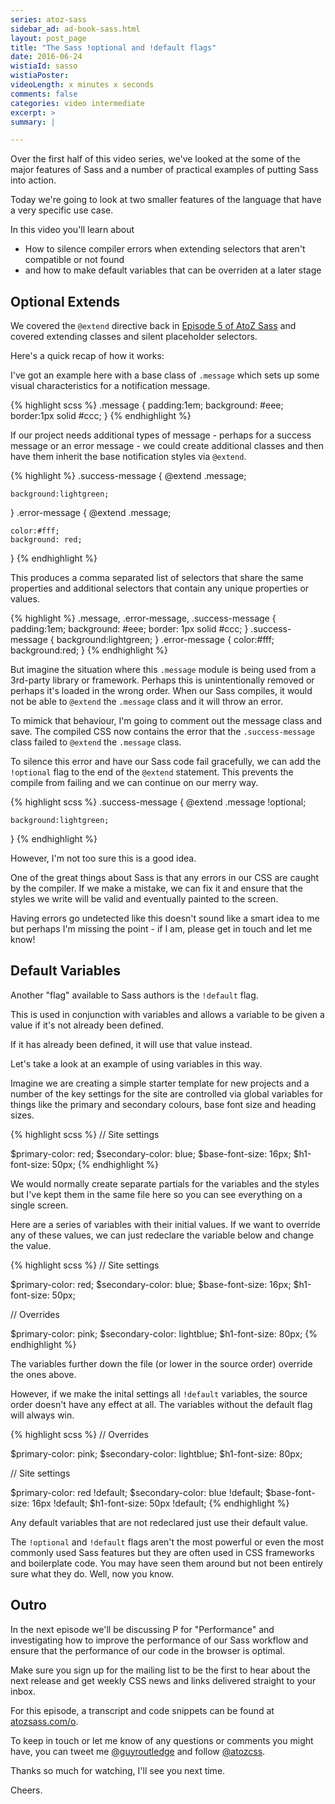 ```yaml
---
series: atoz-sass
sidebar_ad: ad-book-sass.html
layout: post_page
title: "The Sass !optional and !default flags"
date: 2016-06-24
wistiaId: sasso
wistiaPoster: 
videoLength: x minutes x seconds
comments: false
categories: video intermediate
excerpt: >
summary: |

---
```


Over the first half of this video series, we've looked at the some of
the major features of Sass and a number of practical examples of putting
Sass into action.

Today we're going to look at two smaller features of the language that
have a very specific use case.

In this video you'll learn about

* How to silence compiler errors when extending selectors that aren't compatible or not found
* and how to make default variables that can be overriden at a later stage


## Optional Extends

We covered the `@extend` directive back in [Episode 5 of AtoZ
Sass](http://www.atozsass.com/e) and covered extending classes and
silent placeholder selectors.

Here's a quick recap of how it works:

I've got an example here with a base class of `.message` which sets up
some visual characteristics for a notification message.

{% highlight scss %}
.message {
	padding:1em;
	background: #eee;
	border:1px solid #ccc;
}
{% endhighlight %}

If our project needs additional types of message - perhaps for
a success message or an error message - we could create additional
classes and then have them inherit the base notification styles via `@extend`.

{% highlight %}
.success-message {
	@extend .message;

	background:lightgreen;
}
.error-message {
	@extend .message;

	color:#fff;
	background: red;
}
{% endhighlight %}

This produces a comma separated list of selectors that share the same
properties and additional selectors that contain any unique properties
or values.

{% highlight %}
.message, .error-message, .success-message {
	padding:1em;
	background: #eee;
	border: 1px solid #ccc;
}
.success-message { 
	background:lightgreen; 
}
.error-message {
	color:#fff;
	background:red;
}
{% endhighlight %}

But imagine the situation where this `.message` module is being used
from a 3rd-party library or framework. Perhaps this is unintentionally
removed or perhaps it's loaded in the wrong order. When our Sass
compiles, it would not be able to `@extend` the `.message` class and it
will throw an error.

To mimick that behaviour, I'm going to comment out the message class and
save. The compiled CSS now contains the error that the
`.success-message` class failed to `@extend` the `.message` class.

To silence this error and have our Sass code fail gracefully, we can add
the `!optional` flag to the end of the `@extend` statement. This
prevents the compile from failing and we can continue on our merry way.

{% highlight scss %}
.success-message {
	@extend .message !optional;

	background:lightgreen;
}
{% endhighlight %}

However, I'm not too sure this is a good idea. 

One of the great things about Sass is that any errors in our CSS are
caught by the compiler. If we make a mistake, we can fix it and ensure
that the styles we write will be valid and eventually painted to the
screen.

Having errors go undetected like this doesn't sound like a smart idea to
me but perhaps I'm missing the point - if I am, please get in touch and
let me know!


## Default Variables

Another "flag" available to Sass authors is the `!default` flag.

This is used in conjunction with variables and allows a variable to be
given a value if it's not already been defined.

If it has already been defined, it will use that value instead.

Let's take a look at an example of using variables in this way.

Imagine we are creating a simple starter template for new projects and
a number of the key settings for the site are controlled via global
variables for things like the primary and secondary colours, base font
size and heading sizes.

{% highlight scss %}
// Site settings

$primary-color: red;
$secondary-color: blue;
$base-font-size: 16px;
$h1-font-size: 50px;
{% endhighlight %}

We would normally create separate partials for the variables and the
styles but I've kept them in the same file here so you can see
everything on a single screen.

Here are a series of variables with their initial values. If we want to
override any of these values, we can just redeclare the variable below
and change the value.

{% highlight scss %}
// Site settings

$primary-color: red;
$secondary-color: blue;
$base-font-size: 16px;
$h1-font-size: 50px;

// Overrides

$primary-color: pink;
$secondary-color: lightblue;
$h1-font-size: 80px;
{% endhighlight %}

The variables further down the file (or lower in the source order)
override the ones above.

However, if we make the inital settings all `!default` variables, the
source order doesn't have any effect at all. The variables without the
default flag will always win. 

{% highlight scss %}
// Overrides

$primary-color: pink;
$secondary-color: lightblue;
$h1-font-size: 80px;

// Site settings

$primary-color: red !default;
$secondary-color: blue !default;
$base-font-size: 16px !default;
$h1-font-size: 50px !default;
{% endhighlight %}

Any default variables that are not redeclared just use their default
value.

The `!optional` and `!default` flags aren't the most powerful or even
the most commonly used Sass features but they are often used in CSS
frameworks and boilerplate code. You may have seen them around but not
been entirely sure what they do. Well, now you know.


## Outro

In the next episode we'll be discussing P for "Performance" and
investigating how to improve the performance of our Sass workflow and
ensure that the performance of our code in the browser is optimal.

Make sure you sign up for the mailing list to be the first to hear about
the next release and get weekly CSS news and links delivered straight to
your inbox.

For this episode, a transcript and code snippets can be found at
[atozsass.com/o](http://www.atozsass.com/o).

To keep in touch or let me know of any questions or comments you might
have, you can tweet me [@guyroutledge](http://www.twitter.com/guyroutledge)
and follow [@atozcss](http://www.twitter.com/atozcss).

Thanks so much for watching, I'll see you next time.

Cheers.
